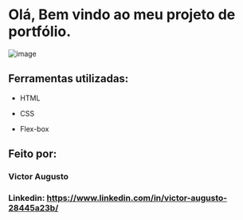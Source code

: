 # Olá, Bem vindo ao meu projeto de portfólio.

![image](https://lh3.googleusercontent.com/pw/ADCreHcpLSPqEXBYUk7wxJ0nBwcBiSEKzei-tItXWjA6kIMtnj7_-U-L3_tR2RMj-1CSEq7aK46-g3Y863MehHhhT26NBnLy6bE-vNHUuu5dKiafM1YTRSJfM_Cfj00R5rNMz-0jdEvaGGxeavi8y6R-11XRR1sE-nC0wAJkLqjvXSCffBhkmv6BaulEw4GT7uOLCDKmIBOz9lRB1lFesOJqwsbrQ7E3urE59_tG2q7mmnhHtNiapl66FOaayoSEzJGHxBgOgJFf6do1b-SVUVV_JXsW7OW7lnrVVpUL_1QmNOvTI7hJHm5X08TQa1IrW4-g6XPWuB712wbsePAbkGgPsS5ACSA9gigUlgnALqd3hjs33ZPRFA232xZciK0rkq3hV9tM6HTeUM_z6lkP8AOiUMIsGItTEO5RS1eCU5HiIy5B59oIReNd_aaIVzvAQr4xOEmgU1TfnAWhpRBpccnfZ_FPvGzkEcWYIrpuFe4Do4Lb6sYRX3ouBTwYZtnTbmQcRFI46PWbamdn33urrV1egIHPTA-r1gmBOTtSm5ibVjP3s1HbxlYdn1ZkD8sP0-rgnT-pjZUV6lOtPBTsYIQvJKxKCYcCSapcQrbiRLkbFcXW3xp_EyFL85DTzhQoBLJL3V8wQ2xRheuq5hHvK3nLKEYRNnY1YhpQiu2MTjx6A_f0xQykQd7lyZvyqJAJXOHZewj4Z-zF-ln2dd1vcfPr9SibwxXymuAA8srWp9q9GkIyAG6_npV7FMWpZ248G5QzIVUqYCF0x2p13MJksvMLeyJLLCWG2W0n5CRGqe2bIJtjDlYRQMy2w7Xhg94q1s64o8JaM9ZR3sxCroIgt-xxfC8Kc4k8LOuzv3lXbQkdvvbqlxSYALTi-Edo0WYVrojS8NF6-qTe2VBSKVcfGPPU3p3TJz6voH_OdzzQVWc=w1883-h876-s-no-gm?authuser=0)

## Ferramentas utilizadas:

* HTML

* CSS

* Flex-box

## Feito por:

### Victor Augusto

### Linkedin: https://www.linkedin.com/in/victor-augusto-28445a23b/

